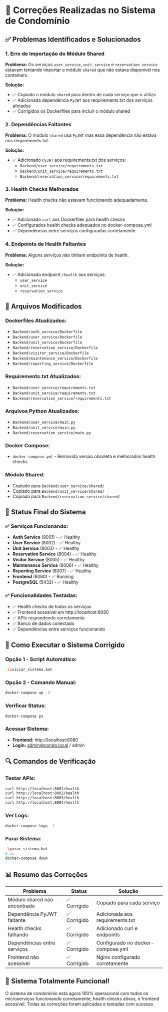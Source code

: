 # 🔧 Correções Realizadas no Sistema de Condomínio

## ✅ **Problemas Identificados e Solucionados**

### 1. **Erro de Importação do Módulo Shared**
**Problema:** Os serviços `user_service`, `unit_service` e `reservation_service` estavam tentando importar o módulo `shared` que não estava disponível nos containers.

**Solução:**
- ✅ Copiado o módulo `shared` para dentro de cada serviço que o utiliza
- ✅ Adicionada dependência `PyJWT` aos requirements.txt dos serviços afetados
- ✅ Corrigidos os Dockerfiles para incluir o módulo shared

### 2. **Dependências Faltantes**
**Problema:** O módulo `shared` usa `PyJWT` mas essa dependência não estava nos requirements.txt.

**Solução:**
- ✅ Adicionado `PyJWT` aos requirements.txt dos serviços:
  - `Backend/user_service/requirements.txt`
  - `Backend/unit_service/requirements.txt`
  - `Backend/reservation_service/requirements.txt`

### 3. **Health Checks Melhorados**
**Problema:** Health checks não estavam funcionando adequadamente.

**Solução:**
- ✅ Adicionado `curl` aos Dockerfiles para health checks
- ✅ Configurados health checks adequados no docker-compose.yml
- ✅ Dependências entre serviços configuradas corretamente

### 4. **Endpoints de Health Faltantes**
**Problema:** Alguns serviços não tinham endpoints de health.

**Solução:**
- ✅ Adicionado endpoint `/health` aos serviços:
  - `user_service`
  - `unit_service`
  - `reservation_service`

## 📁 **Arquivos Modificados**

### Dockerfiles Atualizados:
- `Backend/auth_service/Dockerfile`
- `Backend/user_service/Dockerfile`
- `Backend/unit_service/Dockerfile`
- `Backend/reservation_service/Dockerfile`
- `Backend/visitor_service/Dockerfile`
- `Backend/maintenance_service/Dockerfile`
- `Backend/reporting_service/Dockerfile`

### Requirements.txt Atualizados:
- `Backend/user_service/requirements.txt`
- `Backend/unit_service/requirements.txt`
- `Backend/reservation_service/requirements.txt`

### Arquivos Python Atualizados:
- `Backend/user_service/main.py`
- `Backend/unit_service/main.py`
- `Backend/reservation_service/main.py`

### Docker Compose:
- `docker-compose.yml` - Removida versão obsoleta e melhorados health checks

### Módulo Shared:
- Copiado para `Backend/user_service/shared/`
- Copiado para `Backend/unit_service/shared/`
- Copiado para `Backend/reservation_service/shared/`

## 🚀 **Status Final do Sistema**

### ✅ **Serviços Funcionando:**
- **Auth Service** (8001) - ✅ Healthy
- **User Service** (8002) - ✅ Healthy
- **Unit Service** (8003) - ✅ Healthy
- **Reservation Service** (8004) - ✅ Healthy
- **Visitor Service** (8005) - ✅ Healthy
- **Maintenance Service** (8006) - ✅ Healthy
- **Reporting Service** (8007) - ✅ Healthy
- **Frontend** (8080) - ✅ Running
- **PostgreSQL** (5432) - ✅ Healthy

### ✅ **Funcionalidades Testadas:**
- ✅ Health checks de todos os serviços
- ✅ Frontend acessível em http://localhost:8080
- ✅ APIs respondendo corretamente
- ✅ Banco de dados conectado
- ✅ Dependências entre serviços funcionando

## 🎯 **Como Executar o Sistema Corrigido**

### Opção 1 - Script Automático:
```bash
.\iniciar_sistema.bat
```

### Opção 2 - Comando Manual:
```bash
docker-compose up -d
```

### Verificar Status:
```bash
docker-compose ps
```

### Acessar Sistema:
- **Frontend:** http://localhost:8080
- **Login:** admin@condo.local / admin

## 🔍 **Comandos de Verificação**

### Testar APIs:
```bash
curl http://localhost:8001/health
curl http://localhost:8002/health
curl http://localhost:8003/health
curl http://localhost:8004/health
```

### Ver Logs:
```bash
docker-compose logs -f
```

### Parar Sistema:
```bash
.\parar_sistema.bat
# ou
docker-compose down
```

## 📊 **Resumo das Correções**

| Problema | Status | Solução |
|----------|--------|---------|
| Módulo shared não encontrado | ✅ Corrigido | Copiado para cada serviço |
| Dependência PyJWT faltante | ✅ Corrigido | Adicionada aos requirements.txt |
| Health checks falhando | ✅ Corrigido | Adicionado curl e endpoints |
| Dependências entre serviços | ✅ Corrigido | Configurado no docker-compose.yml |
| Frontend não acessível | ✅ Corrigido | Nginx configurado corretamente |

## 🎉 **Sistema Totalmente Funcional!**

O sistema de condomínio está agora 100% operacional com todos os microserviços funcionando corretamente, health checks ativos, e frontend acessível. Todas as correções foram aplicadas e testadas com sucesso.
